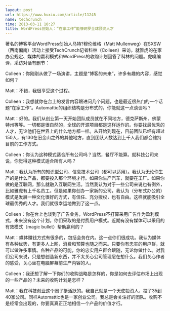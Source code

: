 ```yaml
---
layout: post
url: https://www.huxiu.com/article/11245
name: techcrunch
time: 2013-03-11 10:27
title: WordPress创始人：“在家工作”能够网罗全球顶尖人才
---
```

著名的博客平台WordPress创始人马特?穆伦维格（Matt Mullenweg）在SXSW（西南偏南）活动上接受TechCrunch记者科林（Colleen）采访，就雅虎的在家办公规定、媒体的赢利模式和WordPress的收购计划回答了科林的问题。虎嗅编译，采访对话有删节：

Colleen：你刚刚从做了一场演讲，主题是“博客的未来”，许多有趣的内容，感觉如何？

Matt：不错，我很享受这个过程。

Colleen：我想就你在台上的发言内容跟进问几个问题，也是最近很热门的一个话题“在家工作”。Automattic的组织结构是分布式的，你能就这一点谈谈吗？

Matt：好的。我们从创业第一天开始团队成员就在不同地方，德克萨斯州、佛蒙特州等等。一切都是很自然的，全球的开源项目都是这样运作的。你要找最优秀的人才，无论他们在世界上的什么地方都一样。从开始到现在，目前团队已经有超过150人，有130在旧金山之外的其他地方，直到团队人数达到上千人我们都会维持目前的工作方式。

Colleen：你认为这种模式适合所有公司吗？当然，餐厅不能算。就科技公司来说，你觉得这种模式适合所有人吗？

Matt：我认为所有的知识型公司、信息技术公司（都可以适用）。我认为无论你生产的是什么产品，都要投入那个环境才行。如果你生产汽车，就要在工厂。如果你做的是互联网，那么就融入互联网生活。当然我认为对于一些公司来说也有例外，比如雅虎有上千名员工。但是如果你创办一家新的公司，我认为（分布式办公的）模式是发展一种文化很好的方式，有信任、充分授权，也有自由。这样就能吸引全球最优秀的人才。我们就很幸运地做到了这一点。

Colleen：你在台上也谈到了广告业务，WordPress不打算采用广告作为盈利模式，未来没有这个计划。你们采取的是付费用户模式。近期有没有媒体可以采用的有效模式（magic bullet）帮助赢利的？

Matt：媒体赚钱方式有很多的，包括会务在内。这一点你们很成功。我认为媒体有各种优势，有更多人上网，消费和预算也随之而来。只要你有忠实的用户群，就可以做许多事情。各种产品的可能，你的忠实用户群会跟随，无论你做什么。对我们公司来说，只是想创造新东西，并不太关心公司管理层在想什么。我们关心作者的感受，关心坐在电脑屏幕前生产内容的人。

Colleen：我还想了解一下你们的收购战略是怎样的，你是如何去评估市场上出现的一些产品的？未来的收购计划是怎样？

Matt：我在科技创业这个圈子挺活跃的。我自己就是一个天使投资人，投了35到40家公司。同样Automattic也是一家创业公司。我总是会关注好的团队。收购不是经常会出现的，你要真真正正地相信一个产品的价值才行。

